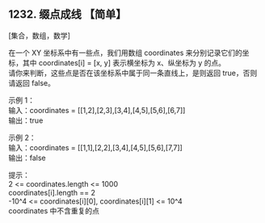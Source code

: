 ## 1232. 缀点成线 【简单】      
[集合，数组，数学]     

在一个 XY 坐标系中有一些点，我们用数组 coordinates 来分别记录它们的坐标，其中 coordinates[i] = [x, y] 表示横坐标为 x、纵坐标为 y 的点。       
请你来判断，这些点是否在该坐标系中属于同一条直线上，是则返回 true，否则请返回 false。       

示例 1：    
输入：coordinates = [[1,2],[2,3],[3,4],[4,5],[5,6],[6,7]]     
输出：true      

示例 2：    
输入：coordinates = [[1,1],[2,2],[3,4],[4,5],[5,6],[7,7]]    
输出：false      

提示：    
2 <= coordinates.length <= 1000      
coordinates[i].length == 2       
-10^4 <= coordinates[i][0], coordinates[i][1] <= 10^4         
coordinates 中不含重复的点          





























